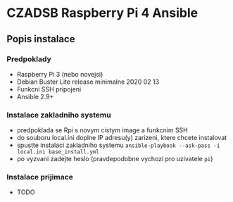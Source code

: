 # CZADSB Raspberry Pi 4 Ansible

## Popis instalace

### Predpoklady
 - Raspberry Pi 3 (nebo novejsi)
 - Debian Buster Lite release minimalne 2020 02 13
 - Funkcni SSH pripojeni
 - Ansible 2.9+

### Instalace zakladniho systemu
 - predpoklada se Rpi s novym cistym image a funkcnim SSH
 - do souboru local.ini doplne IP adresu(y) zarizeni, ktere chcete instalovat
 - spustte instalaci zakladniho systemu `ansible-playbook --ask-pass -i local.ini base_install.yml`
 - po vyzvani zadejte heslo (pravdepodobne vychozi pro uzivatele `pi`)


### Instalace prijimace
 - TODO
